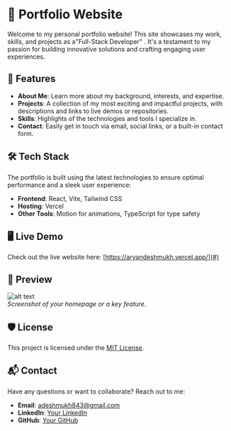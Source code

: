 
# 🌟 Portfolio Website

Welcome to my personal portfolio website! This site showcases my work, skills, and projects as a"Full-Stack Developer" . It's a testament to my passion for building innovative solutions and crafting engaging user experiences.

## 🚀 Features

- **About Me**: Learn more about my background, interests, and expertise.
- **Projects**: A collection of my most exciting and impactful projects, with descriptions and links to live demos or repositories.
- **Skills**: Highlights of the technologies and tools I specialize in.
- **Contact**: Easily get in touch via email, social links, or a built-in contact form.

## 🛠️ Tech Stack

The portfolio is built using the latest technologies to ensure optimal performance and a sleek user experience:

- **Frontend**: React, Vite, Tailwind CSS
- **Hosting**: Vercel
- **Other Tools**: Motion for animations, TypeScript for type safety

## 🖥️ Live Demo

Check out the live website here: [https://aryandeshmukh.vercel.app/](#)

## 📸 Preview

![![alt text](image.png)](#)  
*Screenshot of your homepage or a key feature.*

## 🛡️ License

This project is licensed under the [MIT License](LICENSE).

## 📬 Contact

Have any questions or want to collaborate? Reach out to me:

- **Email**: [adeshmukh843@gmail.com](mailto:adeshmukh843@gmail.com)
- **LinkedIn**: [Your LinkedIn](https://www.linkedin.com/in/aryandeshmukh-profile/')
- **GitHub**: [Your GitHub](https://github.com/AryanDesh)
